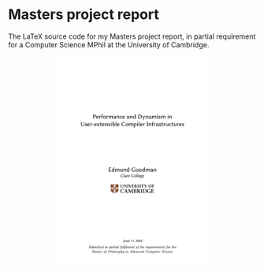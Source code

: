 # Masters project report

The LaTeX source code for my Masters project report, in partial requirement for a Computer Science MPhil at the University of Cambridge.

<p align="center" style="width: 100%;">
<a href="https://github.com/EdmundGoodman/masters-project-report/releases/download/moodle-submission/edjg2-project-1.pdf">
<img src="https://github.com/EdmundGoodman/masters-project-report/blob/main/images/project-cover.png?raw=true" style="width: 60%;">
</a>
</p>
